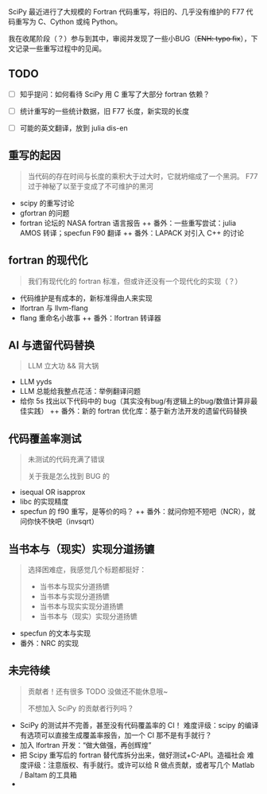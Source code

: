 SciPy 最近进行了大规模的 Fortran 代码重写，将旧的、几乎没有维护的 F77 代码重写为 C、Cython 或纯 Python。

我在收尾阶段（？）参与到其中，审阅并发现了一些小BUG（~~ENH: typo fix~~），下文记录一些重写过程中的见闻。

## TODO
- [ ] 知乎提问：如何看待 SciPy 用 C 重写了大部分 fortran 依赖？
- [ ] 统计重写的一些统计数据，旧 F77 长度，新实现的长度
- [ ] 可能的英文翻译，放到 julia dis-en


## 重写的起因
> 当代码的存在时间与长度的乘积大于过大时，它就坍缩成了一个黑洞。
> F77 过于神秘了以至于变成了不可维护的黑河
+ scipy 的重写讨论
+ gfortran 的问题
+ fortran 论坛的 NASA fortran 语言报告
++ 番外：一些重写尝试：julia AMOS 转译；specfun F90 翻译
++ 番外：LAPACK 对引入 C++ 的讨论

## fortran 的现代化
> 我们有现代化的 fortran 标准，但或许还没有一个现代化的实现（？）
+ 代码维护是有成本的，新标准得由人来实现
+ lfortran 与 llvm-flang
+ flang 重命名小故事
++ 番外：lfortran 转译器


## AI 与遗留代码替换
> LLM 立大功 && 背大锅
+ LLM yyds
+ LLM 总能给我整点花活：举例翻译问题
+ 给你 5s 找出以下代码中的 bug（其实没有bug/有逻辑上的bug/数值计算非最佳实践）
++ 番外：新的 fortran 优化库：基于新方法开发的遗留代码替换


## 代码覆盖率测试
> 未测试的代码充满了错误
>
> 关于我是怎么找到 BUG 的
+ isequal OR isapprox
+ libc 的实现精度
+ specfun 的 f90 重写，是等价的吗？
++ 番外：就问你短不短吧（NCR），就问你快不快吧（invsqrt）


## 当书本与（现实）实现分道扬镳
> 选择困难症，我感觉几个标题都挺好：
> - 当书本与现实分道扬镳
> - 当书本与实现分道扬镳
> - 当书本与现实实现分道扬镳
> - 当书本与（现实）实现分道扬镳
+ specfun 的文本与实现
+ 番外：NRC 的实现


## 未完待续
> 贡献者！还有很多 TODO 没做还不能休息哦~
>
> 不想加入 SciPy 的贡献者行列吗？

+ SciPy 的测试并不完善，甚至没有代码覆盖率的 CI！
    难度评级：scipy 的编译有选项可以直接生成覆盖率报告，加一个 CI 那不是有手就行？
+ 加入 lfortran 开发：“做大做强，再创辉煌”
+ 把 Scipy 重写后的 fortran 替代库拆分出来，做好测试+C-API。造福社会
    难度评级：注意版权、有手就行。或许可以给 R 做点贡献，或者写几个 Matlab / Baltam 的工具箱
+ 
